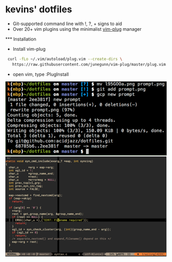 # kevins' dotfiles

* Git-supported command line with !, ?, + signs to aid
* Over 20+ vim plugins using the minimalist [vim-plug](https://github.com/junegunn/vim-plug) manager

*** Installation

* Install vim-plug
```bash
 curl -fLo ~/.vim/autoload/plug.vim --create-dirs \
   https://raw.githubusercontent.com/junegunn/vim-plug/master/plug.vim
```

* open vim, type :PlugInstall



![shell prompt](/prompt.png)
![terminal prompt](/terminal.png)
